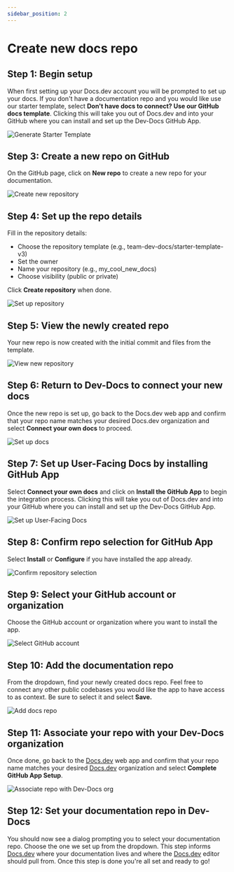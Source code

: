 ```yaml
---
sidebar_position: 2
---
```




# Create new docs repo

## Step 1: Begin setup 
When first setting up your Docs.dev account you will be prompted to set up your docs. If you don't have a documentation repo and you would like use our starter template, select **Don't have docs to connect? Use our GitHub docs template**. Clicking this will take you out of Docs.dev and into your GitHub where you can install and set up the Dev-Docs GitHub App.

![Generate Starter Template](/img/newconnectdocsui.png)

## Step 3: Create a new repo on GitHub
On the GitHub page, click on **New repo** to create a new repo for your documentation.

![Create new repository](/img/connect_the_starter_template_to_the_ai_editor/step_4.png)

## Step 4: Set up the repo details
Fill in the repository details:

* Choose the repository template (e.g., team-dev-docs/starter-template-v3)
* Set the owner
* Name your repository (e.g., my\_cool\_new\_docs)
* Choose visibility (public or private)

Click **Create repository** when done.

![Set up repository](/img/connect_the_starter_template_to_the_ai_editor/step_5.png)

## Step 5: View the newly created repo
Your new repo is now created with the initial commit and files from the template.

![View new repository](/img/connect_the_starter_template_to_the_ai_editor/step_7.png)

## Step 6: Return to Dev-Docs to connect your new docs
Once the new repo is set up, go back to the Docs.dev web app and confirm that your repo name matches your desired Docs.dev organization and select **Connect your own docs** to proceed.

![Set up docs](/img/connect_the_starter_template_to_the_ai_editor/step_8.png)

## Step 7: Set up User-Facing Docs by installing GitHub App
Select **Connect your own docs** and click on **Install the GitHub App** to begin the integration process. Clicking this will take you out of Docs.dev and into your GitHub where you can install and set up the Dev-Docs GitHub App.

![Set up User-Facing Docs](/img/connect_the_starter_template_to_the_ai_editor/step_11.png)

## Step 8: Confirm repo selection for GitHub App
Select **Install** or **Configure** if you have installed the app already.

![Confirm repository selection](/img/connect_the_starter_template_to_the_ai_editor/step_13.png)

## Step 9: Select your GitHub account or organization
Choose the GitHub account or organization where you want to install the app.

![Select GitHub account](/img/connect_the_starter_template_to_the_ai_editor/step_16.png)

## Step 10: Add the documentation repo
From the dropdown, find your newly created docs repo. Feel free to connect any other public codebases you would like the app to have access to as context. Be sure to select it and select **Save.**

![Add docs repo](/img/connect_the_starter_template_to_the_ai_editor/step_17.png)

## Step 11: Associate your repo with your Dev-Docs organization
Once done, go back to the [Docs.dev](http://Docs.dev) web app and confirm that your repo name matches your desired [Docs.dev](http://Docs.dev) organization and select **Complete GitHub App Setup**.

![Associate repo with Dev-Docs org](/img/connect_the_starter_template_to_the_ai_editor/step_22.png)

## Step 12: Set your documentation repo in Dev-Docs
You should now see a dialog prompting you to select your documentation repo. Choose the one we set up from the dropdown. This step informs [Docs.dev](http://Docs.dev) where your documentation lives and where the [Docs.dev](http://Docs.dev) editor should pull from. Once this step is done you're all set and ready to go!

